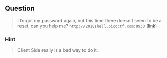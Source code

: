 ## Question
>I forgot my password again, but this time there doesn't seem to be a reset, can you help me? `` http://2018shell.picoctf.com:8930 `` ([link](http://2018shell.picoctf.com:8930))

### Hint
>Client Side really is a bad way to do it.
